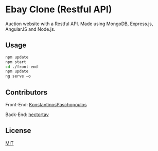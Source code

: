 # Ebay Clone (Restful API)

Auction website with a Restful API.
Made using MongoDB, Express.js, AngularJS and Node.js.

## Usage

```bash
npm update
npm start
cd ./front-end
npm update
ng serve –o
```

## Contributors
Front-End: [KonstantinosPaschopoulos](https://github.com/KonstantinosPaschopoulos)

Back-End: [hectortav](https://github.com/hectortav)

## License
[MIT](https://choosealicense.com/licenses/mit/)

























